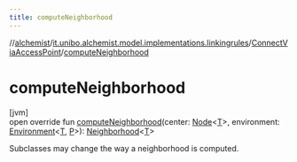 ```yaml
---
title: computeNeighborhood
---
```

//[alchemist](../../../index.html)/[it.unibo.alchemist.model.implementations.linkingrules](../index.html)/[ConnectViaAccessPoint](index.html)/[computeNeighborhood](compute-neighborhood.html)



# computeNeighborhood



[jvm]\
open override fun [computeNeighborhood](compute-neighborhood.html)(center: [Node](../../it.unibo.alchemist.model.interfaces/-node/index.html)<[T](index.html)>, environment: [Environment](../../it.unibo.alchemist.model.interfaces/-environment/index.html)<[T](index.html), [P](index.html)>): [Neighborhood](../../it.unibo.alchemist.model.interfaces/-neighborhood/index.html)<[T](index.html)>



Subclasses may change the way a neighborhood is computed.




